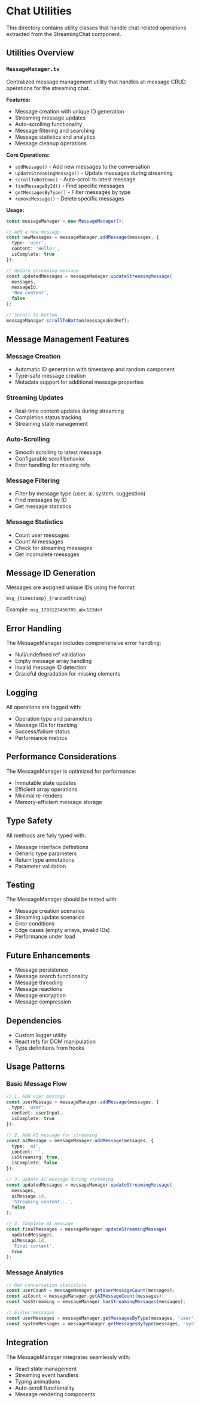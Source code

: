 # Chat Utilities

This directory contains utility classes that handle chat-related operations extracted from the StreamingChat component.

## Utilities Overview

### `MessageManager.ts`
Centralized message management utility that handles all message CRUD operations for the streaming chat.

**Features:**
- Message creation with unique ID generation
- Streaming message updates
- Auto-scrolling functionality
- Message filtering and searching
- Message statistics and analytics
- Message cleanup operations

**Core Operations:**
- `addMessage()` - Add new messages to the conversation
- `updateStreamingMessage()` - Update messages during streaming
- `scrollToBottom()` - Auto-scroll to latest message
- `findMessageById()` - Find specific messages
- `getMessagesByType()` - Filter messages by type
- `removeMessage()` - Delete specific messages

**Usage:**
```typescript
const messageManager = new MessageManager();

// Add a new message
const newMessages = messageManager.addMessage(messages, {
  type: 'user',
  content: 'Hello!',
  isComplete: true
});

// Update streaming message
const updatedMessages = messageManager.updateStreamingMessage(
  messages,
  messageId,
  'New content',
  false
);

// Scroll to bottom
messageManager.scrollToBottom(messagesEndRef);
```

## Message Management Features

### Message Creation
- Automatic ID generation with timestamp and random component
- Type-safe message creation
- Metadata support for additional message properties

### Streaming Updates
- Real-time content updates during streaming
- Completion status tracking
- Streaming state management

### Auto-Scrolling
- Smooth scrolling to latest message
- Configurable scroll behavior
- Error handling for missing refs

### Message Filtering
- Filter by message type (user, ai, system, suggestion)
- Find messages by ID
- Get message statistics

### Message Statistics
- Count user messages
- Count AI messages
- Check for streaming messages
- Get incomplete messages

## Message ID Generation

Messages are assigned unique IDs using the format:
```
msg_{timestamp}_{randomString}
```

Example: `msg_1703123456789_abc123def`

## Error Handling

The MessageManager includes comprehensive error handling:
- Null/undefined ref validation
- Empty message array handling
- Invalid message ID detection
- Graceful degradation for missing elements

## Logging

All operations are logged with:
- Operation type and parameters
- Message IDs for tracking
- Success/failure status
- Performance metrics

## Performance Considerations

The MessageManager is optimized for performance:
- Immutable state updates
- Efficient array operations
- Minimal re-renders
- Memory-efficient message storage

## Type Safety

All methods are fully typed with:
- Message interface definitions
- Generic type parameters
- Return type annotations
- Parameter validation

## Testing

The MessageManager should be tested with:
- Message creation scenarios
- Streaming update scenarios
- Error conditions
- Edge cases (empty arrays, invalid IDs)
- Performance under load

## Future Enhancements

- Message persistence
- Message search functionality
- Message threading
- Message reactions
- Message encryption
- Message compression

## Dependencies

- Custom logger utility
- React refs for DOM manipulation
- Type definitions from hooks

## Usage Patterns

### Basic Message Flow
```typescript
// 1. Add user message
const userMessage = messageManager.addMessage(messages, {
  type: 'user',
  content: userInput,
  isComplete: true
});

// 2. Add AI message for streaming
const aiMessage = messageManager.addMessage(messages, {
  type: 'ai',
  content: '',
  isStreaming: true,
  isComplete: false
});

// 3. Update AI message during streaming
const updatedMessages = messageManager.updateStreamingMessage(
  messages,
  aiMessage.id,
  'Streaming content...',
  false
);

// 4. Complete AI message
const finalMessages = messageManager.updateStreamingMessage(
  updatedMessages,
  aiMessage.id,
  'Final content',
  true
);
```

### Message Analytics
```typescript
// Get conversation statistics
const userCount = messageManager.getUserMessageCount(messages);
const aiCount = messageManager.getAIMessageCount(messages);
const hasStreaming = messageManager.hasStreamingMessages(messages);

// Filter messages
const userMessages = messageManager.getMessagesByType(messages, 'user');
const systemMessages = messageManager.getMessagesByType(messages, 'system');
```

## Integration

The MessageManager integrates seamlessly with:
- React state management
- Streaming event handlers
- Typing animations
- Auto-scroll functionality
- Message rendering components

